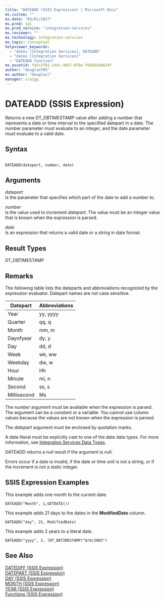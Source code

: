 ```yaml
---
title: "DATEADD (SSIS Expression) | Microsoft Docs"
ms.custom: ""
ms.date: "03/01/2017"
ms.prod: sql
ms.prod_service: "integration-services"
ms.reviewer: ""
ms.technology: integration-services
ms.topic: conceptual
helpviewer_keywords: 
  - "dates [Integration Services], DATEADD"
  - "dates [Integration Services]"
  - "DATEADD function"
ms.assetid: fa5c37b1-2ddc-4857-8f8e-f6d5643b654f
author: "douglaslMS"
ms.author: "douglasl"
manager: craigg
---
```

# DATEADD (SSIS Expression)
  Returns a new DT_DBTIMESTAMP value after adding a number that represents a date or time interval to the specified datepart in a date. The number parameter must evaluate to an integer, and the date parameter must evaluate to a valid date.  
  
## Syntax  
  
```  
  
DATEADD(datepart, number, date)  
```  
  
## Arguments  
 *datepart*  
 Is the parameter that specifies which part of the date to add a number to.  
  
 *number*  
 Is the value used to increment *datepart*. The value must be an integer value that is known when the expression is parsed.  
  
 *date*  
 Is an expression that returns a valid date or a string in date format.  
  
## Result Types  
 DT_DBTIMESTAMP  
  
## Remarks  
 The following table lists the dateparts and abbreviations recognized by the expression evaluator. Datepart names are not case sensitive.  
  
|Datepart|Abbreviations|  
|--------------|-------------------|  
|Year|yy, yyyy|  
|Quarter|qq, q|  
|Month|mm, m|  
|Dayofyear|dy, y|  
|Day|dd, d|  
|Week|wk, ww|  
|Weekday|dw, w|  
|Hour|Hh|  
|Minute|mi, n|  
|Second|ss, s|  
|Millisecond|Ms|  
  
 The *number* argument must be available when the expression is parsed. The argument can be a constant or a variable. You cannot use column values because the values are not known when the expression is parsed.  
  
 The *datepart* argument must be enclosed by quotation marks.  
  
 A date literal must be explicitly cast to one of the date data types. For more information, see [Integration Services Data Types](../../integration-services/data-flow/integration-services-data-types.md).  
  
 DATEADD returns a null result if the argument is null.  
  
 Errors occur if a date is invalid, if the date or time unit is not a string, or if the increment is not a static integer.  
  
## SSIS Expression Examples  
 This example adds one month to the current date.  
  
```  
DATEADD("Month", 1,GETDATE())  
```  
  
 This example adds 21 days to the dates in the **ModifiedDate** column.  
  
```  
DATEADD("day", 21, ModifiedDate)  
```  
  
 This example adds 2 years to a literal date.  
  
```  
DATEADD("yyyy", 2, (DT_DBTIMESTAMP)"8/6/2003")  
```  
  
## See Also  
 [DATEDIFF &#40;SSIS Expression&#41;](../../integration-services/expressions/datediff-ssis-expression.md)   
 [DATEPART &#40;SSIS Expression&#41;](../../integration-services/expressions/datepart-ssis-expression.md)   
 [DAY &#40;SSIS Expression&#41;](../../integration-services/expressions/day-ssis-expression.md)   
 [MONTH &#40;SSIS Expression&#41;](../../integration-services/expressions/month-ssis-expression.md)   
 [YEAR &#40;SSIS Expression&#41;](../../integration-services/expressions/year-ssis-expression.md)   
 [Functions &#40;SSIS Expression&#41;](../../integration-services/expressions/functions-ssis-expression.md)  
  
  
